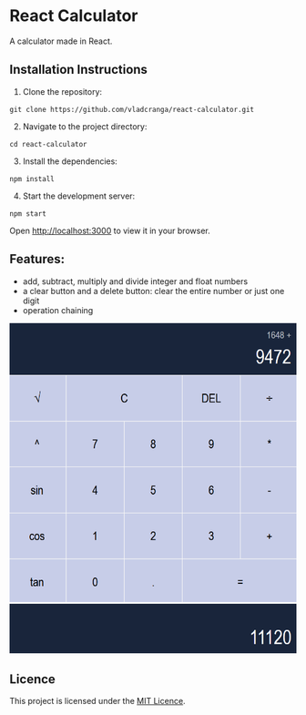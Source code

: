 # React Calculator
A calculator made in React.

## Installation Instructions

1. Clone the repository:
```
git clone https://github.com/vladcranga/react-calculator.git
```

2. Navigate to the project directory:
```
cd react-calculator
```

3. Install the dependencies:
```
npm install
```

4. Start the development server:
```
npm start
```
Open [http://localhost:3000](http://localhost:3000) to view it in your browser.

## Features:
- add, subtract, multiply and divide integer and float numbers
- a clear button and a delete button: clear the entire number or just one digit
- operation chaining

![example picture](images/calculator.png)
![the result](/images/result.png)

## Licence

This project is licensed under the [MIT Licence](https://opensource.org/license/MIT).

